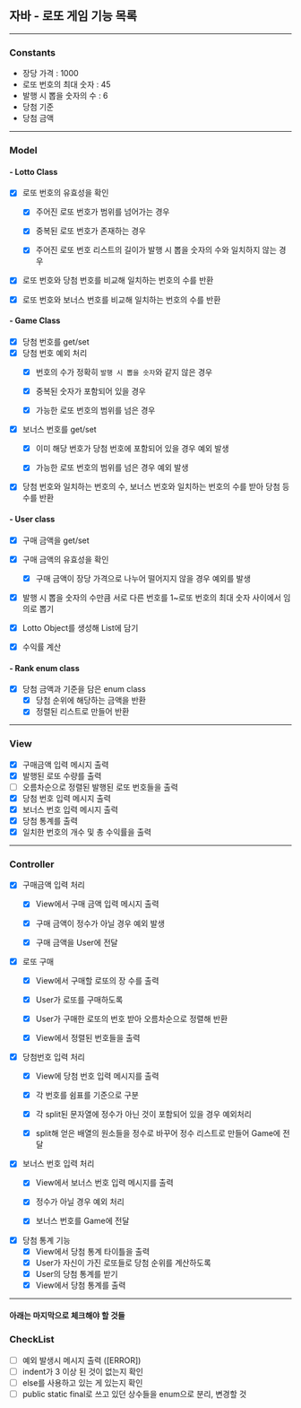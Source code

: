 ## 자바 - 로또 게임 기능 목록
- - -

### Constants
+ 장당 가격 : 1000
+ 로또 번호의 최대 숫자 : 45
+ 발행 시 뽑을 숫자의 수 : 6
+ 당첨 기준
+ 당첨 금액

- - -
### Model

#### - Lotto Class
+ [X]  로또 번호의 유효성을 확인
    + [X] 주어진 로또 번호가 범위를 넘어가는 경우
    + [X] 중복된 로또 번호가 존재하는 경우
    + [X] 주어진 로또 번호 리스트의 길이가 발행 시 뽑을 숫자의 수와 일치하지 않는 경우 


+ [X] 로또 번호와 당첨 번호를 비교해 일치하는 번호의 수를 반환
+ [X] 로또 번호와 보너스 번호를 비교해 일치하는 번호의 수를 반환


#### - Game Class
+ [X] 당첨 번호를 get/set
+ [X] 당첨 번호 예외 처리
  + [X] 번호의 수가 정확히 `발행 시 뽑을 숫자`와 같지 않은 경우
  + [X] 중복된 숫자가 포함되어 있을 경우
  + [X] 가능한 로또 번호의 범위를 넘은 경우


+[X] 보너스 번호를 get/set
  +[X] 이미 해당 번호가 당첨 번호에 포함되어 있을 경우 예외 발생
  +[X] 가능한 로또 번호의 범위를 넘은 경우 예외 발생


+[X] 당첨 번호와 일치하는 번호의 수, 보너스 번호와 일치하는 번호의 수를 받아 당첨 등수를 반환

#### - User class
+[X] 구매 금액을 get/set
+[X] 구매 금액의 유효성을 확인
  +[X] 구매 금액이 장당 가격으로 나누어 떨어지지 않을 경우 예외를 발생


+[X]  발행 시 뽑을 숫자의 수만큼 서로 다른 번호를 1~로또 번호의 최대 숫자 사이에서 임의로 뽑기
+[X]  Lotto Object를 생성해 List에 담기 


+[X]  수익률 계산

#### - Rank enum class
+[X]  당첨 금액과 기준을 담은 enum class
    +[X]  당첨 순위에 해당하는 금액을 반환
    +[X]  정렬된 리스트로 만들어 반환

- - -
### View
+[X]  구매금액 입력 메시지 출력
+[X]  발행된 로또 수량를 출력
  +[ ] 오름차순으로 정렬된 발행된 로또 번호들을 출력 
+ [X]  당첨 번호 입력 메시지 출력
+[X]  보너스 번호 입력 메시지 출력
+[X]  당첨 통계를 출력
+[X]  일치한 번호의 개수 및 총 수익률을 출력

- - -
### Controller
+[X]  구매금액 입력 처리
    + [X] View에서 구매 금액 입력 메시지 출력 
    + [X] 구매 금액이 정수가 아닐 경우 예외 발생
    + [X] 구매 금액을 User에 전달


+[X] 로또 구매
    +[X] View에서 구매할 로또의 장 수를 출력 
    +[X] User가 로또를 구매하도록
    +[X] User가 구매한 로또의 번호 받아 오름차순으로 정렬해 반환
    +[X] View에서 정렬된 번호들을 출력


+[X]  당첨번호 입력 처리
    +[X] View에 당첨 번호 입력 메시지를 출력 
    +[X] 각 번호를 쉼표를 기준으로 구분
    +[X] 각 split된 문자열에 정수가 아닌 것이 포함되어 있을 경우 예외처리
    +[X] split해 얻은 배열의 원소들을 정수로 바꾸어 정수 리스트로 만들어 Game에 전달


+[X] 보너스 번호 입력 처리 
    + [X] View에서 보너스 번호 입력 메시지를 출력 
    + [X] 정수가 아닐 경우 예외 처리
    + [X] 보너스 번호를 Game에 전달


+[X] 당첨 통계 기능
    + [X] View에서 당첨 통계 타이틀을 출력 
    + [X] User가 자신이 가진 로또들로 당첨 순위를 계산하도록
    + [X] User의 당첨 통계를 받기
    + [X] View에서 당첨 통계를 출력

- - -
#### 아래는 마지막으로 체크해야 할 것들
### CheckList 
+ [ ] 예외 발생시 메시지 출력 ([ERROR])
+ [ ] indent가 3 이상 된 것이 없는지 확인
+ [ ] else를 사용하고 있는 게 있는지 확인
+ [ ] public static final로 쓰고 있던 상수들을 enum으로 분리, 변경할 것
